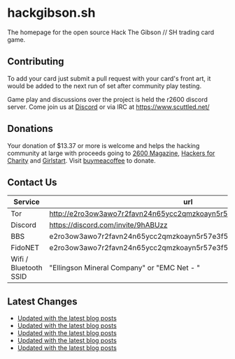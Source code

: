 # hackgibson.sh
The homepage for the open source Hack The Gibson // SH trading card game.


## Contributing

To add your card just submit a pull request with your card's front art, it would be added to the next run of set after community play testing.

Game play and discussions over the project is held the r2600 discord server. Come join us at [Discord](https://discord.com/invite/9hABUzz) or via IRC at https://www.scuttled.net/


## Donations

Your donation of $13.37 or more is welcome and helps the hacking community at large with proceeds going to [2600 Magazine](https://2600.com/), [Hackers for Charity](https://hackersforcharity.org) and [Girlstart](https://girlstart.org).  Visit [buymeacoffee](https://www.buymeacoffee.com/hackgibson.sh) to donate.


## Contact Us

Service | url
-|-
Tor | http://e2ro3ow3awo7r2favn24n65ycc2qmzkoayn5r57e3f56nvjwdcgg32ad.onion
Discord | https://discord.com/invite/9hABUzz
BBS | e2ro3ow3awo7r2favn24n65ycc2qmzkoayn5r57e3f56nvjwdcgg32ad.onion:23
FidoNET | e2ro3ow3awo7r2favn24n65ycc2qmzkoayn5r57e3f56nvjwdcgg32ad.onion:24554
Wifi / Bluetooth SSID | "Ellingson Mineral Company" or "EMC Net - <fidonet address>"

## Latest Changes
<!-- BLOG-POST-LIST:START -->
- [Updated with the latest blog posts](https://github.com/DFW2600/hackgibson.sh/commit/852aa76d34afcc4ef86eaf351c118226cfe5bcd0)
- [Updated with the latest blog posts](https://github.com/DFW2600/hackgibson.sh/commit/dccb12d868c5f948a7b3ba207df426b1b3a1be43)
- [Updated with the latest blog posts](https://github.com/DFW2600/hackgibson.sh/commit/87e6e79cfc3272924d0703001b5b71e409398b4e)
- [Updated with the latest blog posts](https://github.com/DFW2600/hackgibson.sh/commit/ca472ab62966c98654403afb88d46fb89d0eff2d)
- [Updated with the latest blog posts](https://github.com/DFW2600/hackgibson.sh/commit/ffaef5a987baf5b2d5f15461a59055fc7bde2fa1)
<!-- BLOG-POST-LIST:END -->
